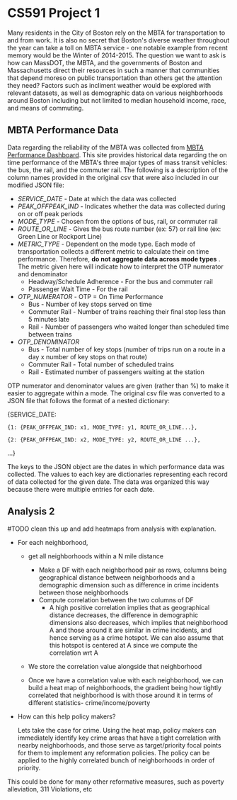 # CS591 Project 1

Many residents in the City of Boston rely on the MBTA for transportation to and from work. It is also no secret that Boston's diverse weather throughout the year can take a toll on MBTA service - one notable example from recent memory would be the Winter of 2014-2015. The question we want to ask is how can MassDOT, the MBTA, and the governments of Boston and Massachusetts direct their resources in such a manner that communities that depend moreso on public transportation than others get the attention they need? Factors such as incliment weather would be explored with relevant datasets, as well as demographic data on various neighborhoods around Boston including but not limited to median household income, race, and means of commuting.

## MBTA Performance Data

Data regarding the reliability of the MBTA was collected from [MBTA Performance Dashboard](http://www.mbtabackontrack.com/performance/index.html#/download). This site provides historical data regarding the on time performance of the MBTA's three major types of mass transit vehicles: the bus, the rail, and the commuter rail. The following is a description of the column names provided in the original csv that were also included in our modified JSON file: 
* *SERVICE_DATE* - Date at which the data was collected
* *PEAK_OFFPEAK_IND* - Indicates whether the data was collected during on or off peak periods
* *MODE_TYPE* - Chosen from the options of bus, rail, or commuter rail 
* *ROUTE_OR_LINE* - Gives the bus route number (ex: 57) or rail line (ex: Green Line or Rockport Line)
* *METRIC_TYPE* - Dependent on the mode type. Each mode of transportation collects a different metric to calculate their on time performance. Therefore, **do not aggregate data across mode types** . The metric given here will indicate how to interpret the OTP numerator and denominator
  * Headway/Schedule Adherence - For the bus and commuter rail
  * Passenger Wait Time - For the rail 
 * *OTP_NUMERATOR* - OTP = On Time Performance
    * Bus - Number of key stops served on time
    * Commuter Rail - Number of trains reaching their final stop less than 5 minutes late
    * Rail - Number of passengers who waited longer than scheduled time between trains
 * *OTP_DENOMINATOR* 
    * Bus - Total number of key stops (number of trips run on a route in a day x number of key stops on that route)
    * Commuter Rail - Total number of scheduled trains
    * Rail - Estimated number of passengers waiting at the station
  
OTP numerator and denominator values are given (rather than %) to make it easier to aggregate within a mode. 
The original csv file was converted to a JSON file that follows the format of a nested dictionary: 

{SERVICE_DATE: 
  
    {1: {PEAK_OFFPEAK_IND: x1, MODE_TYPE: y1, ROUTE_OR_LINE...}, 
  
    {2: {PEAK_OFFPEAK_IND: x2, MODE_TYPE: y2, ROUTE_OR_LINE ...}, 
 
 ...}
 
The keys to the JSON object are the dates in which performance data was collected. The values to each key are dictionaries representing each record of data collected for the given date. The data was organized this way because there were multiple entries for each date.

## Analysis 2

#TODO clean this up and add heatmaps from analysis with explanation.

* For each neighborhood, 
  * get all neighborhoods within a N mile distance
	 * Make a DF with each neighborhood pair as rows, columns being geographical distance between neighborhoods and a demographic dimension such as 		difference in crime incidents between those neighborhoods
	 * Compute correlation between the two columns of DF
		* A high positive correlation implies that as geographical distance decreases, the difference in demographic dimensions also decreases, which implies 			that neighborhood A and those around it are similar in crime incidents, and hence serving as a crime hotspot. We can also assume that this hotspot is 			centered at A since we compute the correlation wrt A
		
  * We store the correlation value alongside that neighborhood
  * Once we have a correlation value with each neighborhood, we can build a heat map of neighborhoods, the gradient being how tightly correlated that 			neighborhood is with those around it in terms of different statistics- crime/income/poverty
	
 *	How can this help policy makers?
	
	Lets take the case for crime. Using the heat map, policy makers can immediately identify key crime areas that have a tight correlation with nearby neighborhoods, and those serve as target/priority focal points for them to implement any reformation policies. The policy can be applied to the highly correlated bunch of neighborhoods in order of priority.

This could be done for many other reformative measures, such as poverty alleviation, 311 Violations, etc

